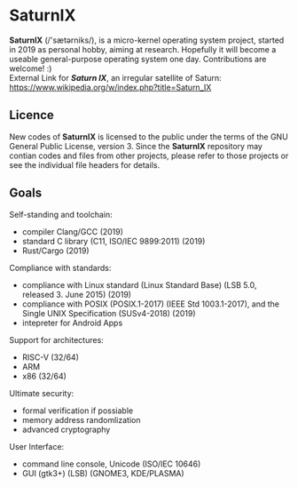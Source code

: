SaturnIX
========

 **SaturnIX** (/'sætərniks/), is a micro-kernel operating system project, started in 2019 as personal hobby, aiming at research. Hopefully it will become a useable general-purpose operating system one day. Contributions are welcome! :)  
 External Link for ***Saturn IX***, an irregular satellite of Saturn:  
 https://www.wikipedia.org/w/index.php?title=Saturn_IX


Licence
--------

 New codes of **SaturnIX** is licensed to the public under the terms of the GNU General Public License, version 3.
 Since the **SaturnIX** repository may contian codes and files from other projects, please refer to those projects or see the individual file headers for details.

Goals
--------

Self-standing and toolchain:
- compiler Clang/GCC (2019)
- standard C library (C11, ISO/IEC 9899:2011) (2019)
- Rust/Cargo (2019)

Compliance with standards:  
- compliance with Linux standard (Linux Standard Base) (LSB 5.0, released 3. June 2015) (2019)
- compliance with POSIX (POSIX.1-2017) (IEEE Std 1003.1-2017), and the Single UNIX Specification (SUSv4-2018) (2019)
- intepreter for Android Apps

Support for architectures:  
- RISC-V (32/64)
- ARM
- x86 (32/64)

Ultimate security:  
- formal verification if possiable
- memory address randomlization
- advanced cryptography

User Interface:  
- command line console, Unicode (ISO/IEC 10646)
- GUI (gtk3+) (LSB) (GNOME3, KDE/PLASMA)
